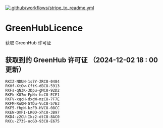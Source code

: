 [![.github/workflows/stripe_to_readme.yml](https://github.com/zjx-kimi/GreenHubLicence/actions/workflows/stripe_to_readme.yml/badge.svg)](https://github.com/zjx-kimi/GreenHubLicence/actions/workflows/stripe_to_readme.yml)
# GreenHubLicence
获取 GreenHub 许可证
## 获取到的 GreenHub 许可证 （2024-12-02 18 : 00 更新）
```
RKIZ-NDUN-1s7Y-ZRC8-0484
RKHf-XtGw-CftK-dBC8-5913
RKFs-qN3K-3Dpu-gMC8-92D2
RKFk-K87m-FpNn-hcC8-ECE1
RKFV-xqcH-dxgW-mzC8-7F7E
RKFM-RuQM-GTDu-VuC8-57E3
RKF5-fhpN-kzF0-HVC8-08CC
RKEN-QmFI-LK0D-xhC8-3B97
RKD4-z2CU-Ikz2-dtC8-8AC0
RKCu-Z73S-ucGO-93C8-E675
```
